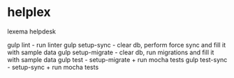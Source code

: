 # helplex
lexema helpdesk

gulp lint - run linter
gulp setup-sync - clear db, perform force sync and fill it with sample data
gulp setup-migrate - clear db, run migrations and fill it with sample data
gulp test - setup-migrate + run mocha tests
gulp test-sync - setup-sync + run mocha tests

